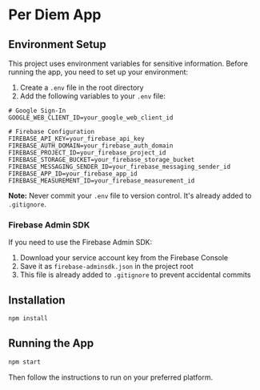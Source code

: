 # Per Diem App

## Environment Setup

This project uses environment variables for sensitive information. Before running the app, you need to set up your environment:

1. Create a `.env` file in the root directory
2. Add the following variables to your `.env` file:

```
# Google Sign-In
GOOGLE_WEB_CLIENT_ID=your_google_web_client_id

# Firebase Configuration
FIREBASE_API_KEY=your_firebase_api_key
FIREBASE_AUTH_DOMAIN=your_firebase_auth_domain
FIREBASE_PROJECT_ID=your_firebase_project_id
FIREBASE_STORAGE_BUCKET=your_firebase_storage_bucket
FIREBASE_MESSAGING_SENDER_ID=your_firebase_messaging_sender_id
FIREBASE_APP_ID=your_firebase_app_id
FIREBASE_MEASUREMENT_ID=your_firebase_measurement_id
```

**Note:** Never commit your `.env` file to version control. It's already added to `.gitignore`.

### Firebase Admin SDK

If you need to use the Firebase Admin SDK:

1. Download your service account key from the Firebase Console
2. Save it as `firebase-adminsdk.json` in the project root
3. This file is already added to `.gitignore` to prevent accidental commits

## Installation

```bash
npm install
```

## Running the App

```bash
npm start
```

Then follow the instructions to run on your preferred platform. 